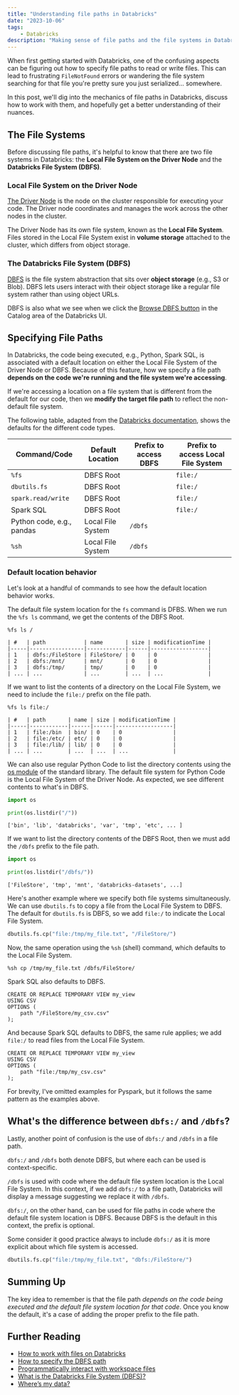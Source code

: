 ```yaml
---
title: "Understanding file paths in Databricks"
date: "2023-10-06"
tags:
    - Databricks
description: "Making sense of file paths and the file systems in Databricks."
---
```


When first getting started with Databricks, one of the confusing aspects can be figuring out how to specify file paths to read or write files. This can lead to frustrating `FileNotFound` errors or wandering the file system searching for that file you're pretty sure you just serialized... somewhere.  

In this post, we'll dig into the mechanics of file paths in Databricks, discuss how to work with them, and hopefully get a better understanding of their nuances.

## The File Systems

Before discussing file paths, it's helpful to know that there are two file systems in Databricks: the **Local File System on the Driver Node** and the **Databricks File System (DBFS)**.

### Local File System on the Driver Node

[The Driver Node](https://www.databricks.com/glossary/what-are-spark-applications) is the node on the cluster responsible for executing your code. The Driver node coordinates and manages the work across the other nodes in the cluster.

The Driver Node has its own file system, known as the **Local File System**. Files stored in the Local File System exist in **volume storage** attached to the cluster, which differs from object storage.

### The Databricks File System (DBFS)

[DBFS](https://docs.databricks.com/en/dbfs/index.html) is the file system abstraction that sits over **object storage** (e.g., S3 or Blob). DBFS lets users interact with their object storage like a regular file system rather than using object URLs.

DBFS is also what we see when we click the [Browse DBFS button](https://docs.databricks.com/en/dbfs/file-browser.html) in the Catalog area of the Databricks UI.

## Specifying File Paths

In Databricks, the code being executed, e.g., Python, Spark SQL, is associated with a default location on either the Local File System of the Driver Node or DBFS. Because of this feature, how we specify a file path **depends on the code we're running and the file system we're accessing**.

If we're accessing a location on a file system that is different from the default for our code, then we **modify the target file path** to reflect the non-default file system.

The following table, adapted from the [Databricks documentation](https://docs.databricks.com/en/files/index.html#understand-default-locations-with-examples), shows the defaults for the different code types.

| Command/Code              | Default Location  | Prefix to access DBFS | Prefix to access Local File System |
|---------------------------|-------------------|-----------------------|------------------------------------|
| `%fs`                     | DBFS Root         |                       | `file:/`                           |
| `dbutils.fs`              | DBFS Root         |                       | `file:/`                           |
| `spark.read/write`        | DBFS Root         |                       | `file:/`                           |
| Spark SQL                 | DBFS Root         |                       | `file:/`                           |
| Python code, e.g., pandas | Local File System | `/dbfs`               |                                    |
| `%sh`                     | Local File System | `/dbfs`               |                                    |

### Default location behavior

Let's look at a handful of commands to see how the default location behavior works.

The default file system location for the `fs` command is DFBS. When we run the `%fs ls` command, we get the contents of the DBFS Root.

```
%fs ls /
```

```
| #   | path            | name       | size | modificationTime |
|-----|-----------------|------------|------|------------------|
| 1   | dbfs:/FileStore | FileStore/ | 0    | 0                |
| 2   | dbfs:/mnt/      | mnt/       | 0    | 0                |
| 3   | dbfs:/tmp/      | tmp/       | 0    | 0                |
| ... | ...             | ...        | ...  | ...              |
```

If we want to list the contents of a directory on the Local File System, we need to include the `file:/` prefix on the file path.

```
%fs ls file:/
```

```
| #   | path       | name | size | modificationTime |
|-----|------------|------|------|------------------|
| 1   | file:/bin  | bin/ | 0    | 0                |
| 2   | file:/etc/ | etc/ | 0    | 0                |
| 3   | file:/lib/ | lib/ | 0    | 0                |
| ... | ...        | ...  | ...  | ...              |
```

We can also use regular Python Code to list the directory contents using the [os module](https://docs.python.org/3/library/os.html) of the standard library. The default file system for Python Code is the Local File System of the Driver Node. As expected, we see different contents to what's in DBFS.

```python
import os

print(os.listdir("/"))
```

```
['bin', 'lib', 'databricks', 'var', 'tmp', 'etc', ... ]
```

If we want to list the directory contents of the DBFS Root, then we must add the `/dbfs` prefix to the file path.

```python
import os

print(os.listdir("/dbfs/"))
```

```
['FileStore', 'tmp', 'mnt', 'databricks-datasets', ...]
```

Here's another example where we specify both file systems simultaneously. We can use `dbutils.fs` to copy a file from the Local File System to DBFS. The default for `dbutils.fs` is DBFS, so we add `file:/` to indicate the Local File System.

```python
dbutils.fs.cp("file:/tmp/my_file.txt", "/FileStore/")
```

Now, the same operation using the `%sh` (shell) command, which defaults to the Local File System.

```
%sh cp /tmp/my_file.txt /dbfs/FileStore/
```

Spark SQL also defaults to DBFS.

```sql{4}
CREATE OR REPLACE TEMPORARY VIEW my_view
USING CSV
OPTIONS (
    path "/FileStore/my_csv.csv"
);
```

And because Spark SQL defaults to DBFS, the same rule applies; we add `file:/` to read files from the Local File System.

```sql{4}
CREATE OR REPLACE TEMPORARY VIEW my_view
USING CSV
OPTIONS (
    path "file:/tmp/my_csv.csv"
);
```

For brevity, I've omitted examples for Pyspark, but it follows the same pattern as the examples above.

## What's the difference between `dbfs:/` and `/dbfs`?

Lastly, another point of confusion is the use of `dbfs:/` and `/dbfs` in a file path.

`dbfs:/` and `/dbfs` both denote DBFS, but where each can be used is context-specific.

`/dbfs` is used with code where the default file system location is the Local File System. In this context, if we add `dbfs:/` to a file path, Databricks will display a message suggesting we replace it with `/dbfs`.

`dbfs:/`, on the other hand, can be used for file paths in code where the default file system location is DBFS. Because DBFS is the default in this context, the prefix is optional. 

Some consider it good practice always to include `dbfs:/` as it is more explicit about which file system is accessed.

```python
dbutils.fs.cp("file:/tmp/my_file.txt", "dbfs:/FileStore/")
```

## Summing Up

The key idea to remember is that the file path *depends on the code being executed and the default file system location for that code*. Once you know the default, it's a case of adding the proper prefix to the file path.

## Further Reading

* [How to work with files on Databricks](https://docs.databricks.com/en/files/index.html)
* [How to specify the DBFS path](https://kb.databricks.com/dbfs/how-to-specify-dbfs-path)
* [Programmatically interact with workspace files ](https://docs.databricks.com/en/files/workspace-interact.html)
* [What is the Databricks File System (DBFS)?](https://docs.databricks.com/en/dbfs/index.html)
* [Where’s my data?](https://docs.databricks.com/en/storage/index.html)